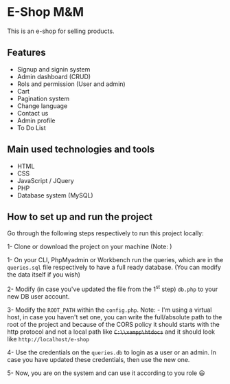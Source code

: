 # E-Shop M&M

This is an e-shop for selling products.

## Features

- Signup and signin system
- Admin dashboard (CRUD)
- Rols and permission (User and admin)
- Cart
- Pagination system
- Change language
- Contact us
- Admin profile
- To Do List

## Main used technologies and tools

- HTML
- CSS
- JavaScript / JQuery
- PHP
- Database system (MySQL)

## How to set up and run the project

Go through the following steps respectively to run this project locally:

1- Clone or download the project on your machine (Note: )

1- On your CLI, PhpMyadmin or Workbench run the queries, which are in the `queries.sql` file respectively to have a full ready database. (You can modify the data itself if you wish)

2- Modify (in case you've updated the file from the 1<sup>st</sup> step) `db.php` to your new DB user account.

3- Modify the `ROOT_PATH` within the `config.php`.
Note: - I'm using a virtual host, in case you haven't set one, you can write the full/absolute path to the root of the project
and because of the CORS policy it should starts with the http protocol and not a local path like <s>`C:\\xampp\htdocs`</s>
and it should look like `http://localhost/e-shop`

4- Use the credentials on the `queries.db` to login as a user or an admin. In case you have updated these credentials, then use the new one.

5- Now, you are on the system and can use it according to you role :smiley:
